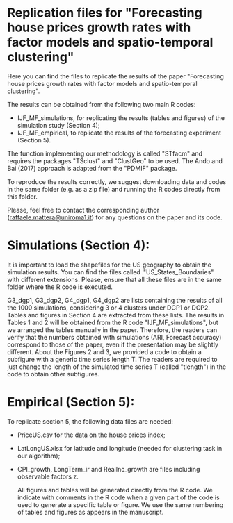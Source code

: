 # Replication files for "Forecasting house prices growth rates with factor models and spatio-temporal clustering"

Here you can find the files to replicate the results of the paper "Forecasting house prices growth rates with factor models and spatio-temporal clustering".

The results can be obtained from the following two main R codes:

- IJF_MF_simulations, for replicating the results (tables and figures) of the simulation study (Section 4);
- IJF_MF_empirical, to replicate the results of the forecasting experiment (Section 5).

The function implementing our methodology is called "STfacm" and requires the packages "TSclust" and "ClustGeo" to be used. The Ando and Bai (2017) approach is adapted from the "PDMIF" package.

To reproduce the results correctly, we suggest downloading data and codes in the same folder (e.g. as a zip file) and running the R codes directly from this folder.

Please, feel free to contact the corresponding author (raffaele.mattera@uniroma1.it) for any questions on the paper and its code.

# Simulations (Section 4):

It is important to load the shapefiles for the US geography to obtain the simulation results. You can find the files called ."US_States_Boundaries" with different extensions. Please, ensure that all these files are in the same folder where the R code is executed.

G3_dgp1, G3_dgp2, G4_dgp1, G4_dgp2 are lists containing the results of all the 1000 simulations, considering 3 or 4 clusters under DGP1 or DGP2. Tables and figures in Section 4 are extracted from these lists. The results in Tables 1 and 2 will be obtained from the R code "IJF_MF_simulations", but we arranged the tables manually in the paper. Therefore, the readers can verify that the numbers obtained with simulations (ARI, Forecast accuracy) correspond to those of the paper, even if the presentation may be slightly different. About the Figures 2 and 3, we provided a code to obtain a subfigure with a generic time series length T. The readers are required to just change the length of the simulated time series T (called "tlength") in the code to obtain other subfigures.

# Empirical (Section 5):

To replicate section 5, the following data files are needed:

- PriceUS.csv for the data on the house prices index;
- LatLongUS.xlsx for latitude and longitude (needed for clustering task in our algorithm);
- CPI_growth, LongTerm_ir and RealInc_growth are files including observable factors z.

  All figures and tables will be generated directly from the R code. We indicate with comments in the R code when a given part of the code is used to generate a specific table or figure. We use the same numbering of tables and figures as appears in the manuscript.
